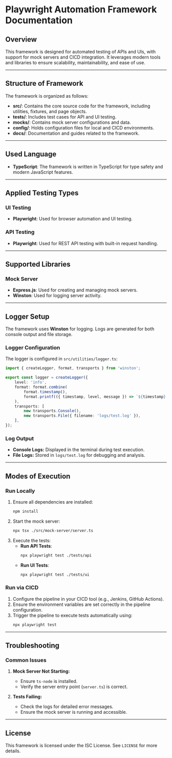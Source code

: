 # Playwright Automation Framework Documentation

## Overview
This framework is designed for automated testing of APIs and UIs, with support for mock servers and CICD integration. It leverages modern tools and libraries to ensure scalability, maintainability, and ease of use.

---

## Structure of Framework
The framework is organized as follows:
- **src/**: Contains the core source code for the framework, including utilities, fixtures, and page objects.
- **tests/**: Includes test cases for API and UI testing.
- **mocks/**: Contains mock server configurations and data.
- **config/**: Holds configuration files for local and CICD environments.
- **docs/**: Documentation and guides related to the framework.

---

## Used Language
- **TypeScript**: The framework is written in TypeScript for type safety and modern JavaScript features.

---

## Applied Testing Types
### UI Testing
- **Playwright**: Used for browser automation and UI testing.

### API Testing
- **Playwright**: Used for REST API testing with built-in request handling.

---

## Supported Libraries
### Mock Server
- **Express.js**: Used for creating and managing mock servers.
- **Winston**: Used for logging server activity.

---

## Logger Setup
The framework uses **Winston** for logging. Logs are generated for both console output and file storage.

### Logger Configuration
The logger is configured in `src/utilities/logger.ts`:
```typescript
import { createLogger, format, transports } from 'winston';

export const logger = createLogger({
    level: 'info',
    format: format.combine(
        format.timestamp(),
        format.printf(({ timestamp, level, message }) => `${timestamp} [${level}]: ${message}`)
    ),
    transports: [
        new transports.Console(),
        new transports.File({ filename: 'logs/test.log' }),
    ],
});
```

### Log Output
- **Console Logs:** Displayed in the terminal during test execution.
- **File Logs:** Stored in `logs/test.log` for debugging and analysis.

---

## Modes of Execution

### Run Locally
1. Ensure all dependencies are installed:
    ```bash
    npm install
    ```
2. Start the mock server:
    ```bash
    npx tsx ./src/mock-server/server.ts
    ```
3. Execute the tests:
    - **Run API Tests**:
        ```bash
        npx playwright test ./tests/api
        ```
    - **Run UI Tests**:
        ```bash
        npx playwright test ./tests/ui
        ```

### Run via CICD
1. Configure the pipeline in your CICD tool (e.g., Jenkins, GitHub Actions).
2. Ensure the environment variables are set correctly in the pipeline configuration.
3. Trigger the pipeline to execute tests automatically using:
    ```bash
    npx playwright test
    ```

---

## Troubleshooting

### Common Issues
1. **Mock Server Not Starting:**
    - Ensure `ts-node` is installed.
    - Verify the server entry point (`server.ts`) is correct.

2. **Tests Failing:**
    - Check the logs for detailed error messages.
    - Ensure the mock server is running and accessible.

---

## License
This framework is licensed under the ISC License. See `LICENSE` for more details.
